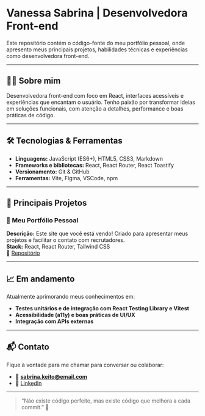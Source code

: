 # Vanessa Sabrina | Desenvolvedora Front-end

Este repositório contém o código-fonte do meu portfólio pessoal, onde apresento meus principais projetos, habilidades técnicas e experiências como desenvolvedora front-end.

---

## 👩‍💻 Sobre mim

Desenvolvedora front-end com foco em React, interfaces acessíveis e experiências que encantam o usuário. Tenho paixão por transformar ideias em soluções funcionais, com atenção a detalhes, performance e boas práticas de código.

---

## 🛠️ Tecnologias & Ferramentas

- **Linguagens:** JavaScript (ES6+), HTML5, CSS3, Markdown
- **Frameworks e bibliotecas:** React, React Router, React Toastify
- **Versionamento:** Git & GitHub
- **Ferramentas:** Vite, Figma, VSCode, npm

---

## 📌 Principais Projetos

### 🧩 Meu Portfólio Pessoal
**Descrição:** Este site que você está vendo! Criado para apresentar meus projetos e facilitar o contato com recrutadores.  
**Stack:** React, React Router, Tailwind CSS  
🔗 [Repositório](https://github.com/kscarby/myportifolio)

---

## 📈 Em andamento

Atualmente aprimorando meus conhecimentos em:

- **Testes unitários e de integração com React Testing Library e Vitest**
- **Acessibilidade (a11y) e boas práticas de UI/UX**
- **Integração com APIs externas**

---

## 📬 Contato

Fique à vontade para me chamar para conversar ou colaborar:

- 📧 **sabrina.keito@email.com**
- 💼 [LinkedIn](https://linkedin.com/in/vanessa-sabrina)

---

> “Não existe código perfeito, mas existe código que melhora a cada commit.” 🚀

